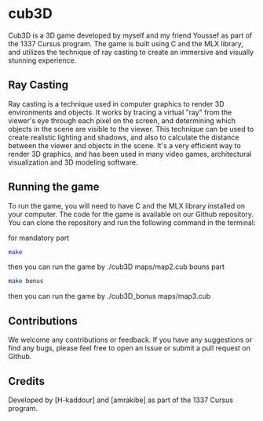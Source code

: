 # cub3D

Cub3D is a 3D game developed by myself and my friend Youssef as part of the 1337 Cursus program. The game is built using C and the MLX library, and utilizes the technique of ray casting to create an immersive and visually stunning experience.

## Ray Casting

Ray casting is a technique used in computer graphics to render 3D environments and objects. It works by tracing a virtual "ray" from the viewer's eye through each pixel on the screen, and determining which objects in the scene are visible to the viewer. This technique can be used to create realistic lighting and shadows, and also to calculate the distance between the viewer and objects in the scene. It's a very efficient way to render 3D graphics, and has been used in many video games, architectural visualization and 3D modeling software.

## Running the game

To run the game, you will need to have C and the MLX library installed on your computer. The code for the game is available on our Github repository. You can clone the repository and run the following command in the terminal:


for mandatory part
```bash
make
```
then you can run the game by
  ./cub3D maps/map2.cub 
bouns part

```bash
make bonus
```
then you can run the game by
  ./cub3D_bonus maps/map3.cub

## Contributions
We welcome any contributions or feedback. If you have any suggestions or find any bugs, please feel free to open an issue or submit a pull request on Github.


## Credits
Developed by [H-kaddour] and [amrakibe] as part of the 1337 Cursus program.
